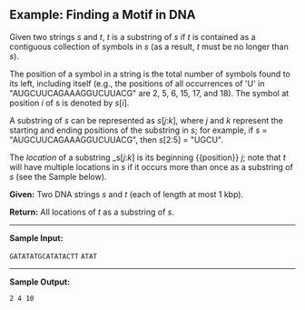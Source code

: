 ## Example: Finding a Motif in DNA

Given two strings _s_ and _t_, _t_ is a substring of _s_ if _t_ is contained
as a contiguous collection of symbols in _s_ (as a result, _t_ must be
no longer than _s_).

The position of a symbol in a string is the total number of symbols found
to its left, including itself (e.g., the positions of all occurrences
of 'U' in "AUGCUUCAGAAAGGUCUUACG" are 2, 5, 6, 15, 17, and 18). The symbol
at position _i_ of s is denoted by _s_[_i_].

A substring of $s$ can be represented as _s_[_j_:_k_], where _j_ and _k_
represent the starting and ending positions of the substring in _s_;
for example, if _s_ = "AUGCUUCAGAAAGGUCUUACG", then _s_[2:5] = "UGCU".

The _location_ of a substring _s[_j_:_k_] is its beginning {{position}} _j_;
note that _t_ will have multiple locations in _s_ if it occurs more
than once as a substring of _s_ (see the Sample below).

**Given:** Two DNA strings _s_ and _t_ (each of length at most 1 kbp).

**Return:** All locations of _t_ as a substring of _s_.

___

**Sample Input:**

`GATATATGCATATACTT`
`ATAT`

___

**Sample Output:**

`2 4 10`
